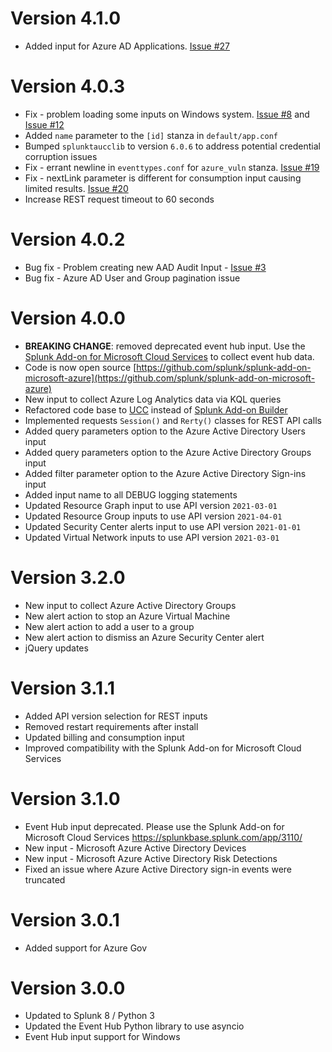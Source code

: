 # Version 4.1.0
* Added input for Azure AD Applications. [Issue #27](https://github.com/splunk/splunk-add-on-microsoft-azure/issues/27)


# Version 4.0.3
* Fix - problem loading some inputs on Windows system. [Issue #8](https://github.com/splunk/splunk-add-on-microsoft-azure/issues/8) and [Issue #12](https://github.com/splunk/splunk-add-on-microsoft-azure/issues/12)
* Added `name` parameter to the `[id]` stanza in `default/app.conf`
* Bumped `splunktaucclib` to version `6.0.6` to address potential credential corruption issues
* Fix - errant newline in `eventtypes.conf` for `azure_vuln` stanza. [Issue #19](https://github.com/splunk/splunk-add-on-microsoft-azure/issues/19)
* Fix - nextLink parameter is different for consumption input causing limited results. [Issue #20](https://github.com/splunk/splunk-add-on-microsoft-azure/issues/20)
* Increase REST request timeout to 60 seconds

# Version 4.0.2
* Bug fix - Problem creating new AAD Audit Input - [Issue #3](https://github.com/splunk/splunk-add-on-microsoft-azure/issues/3)
* Bug fix - Azure AD User and Group pagination issue

# Version 4.0.0
* **BREAKING CHANGE**: removed deprecated event hub input. Use the [Splunk Add-on for Microsoft Cloud Services](https://splunkbase.splunk.com/app/3110/) to collect event hub data.
* Code is now open source [https://github.com/splunk/splunk-add-on-microsoft-azure](https://github.com/splunk/splunk-add-on-microsoft-azure)
* New input to collect Azure Log Analytics data via KQL queries
* Refactored code base to [UCC](https://github.com/splunk/addonfactory-ucc-generator) instead of [Splunk Add-on Builder](https://splunkbase.splunk.com/app/2962/)
* Implemented requests `Session()` and `Rerty()` classes for REST API calls
* Added query parameters option to the Azure Active Directory Users input
* Added query parameters option to the Azure Active Directory Groups input
* Added filter parameter option to the Azure Active Directory Sign-ins input
* Added input name to all DEBUG logging statements
* Updated Resource Graph input to use API version `2021-03-01`
* Updated Resource Group inputs to use API version `2021-04-01`
* Updated Security Center alerts input to use API version `2021-01-01`
* Updated Virtual Network inputs to use API version `2021-03-01`

# Version 3.2.0
* New input to collect Azure Active Directory Groups
* New alert action to stop an Azure Virtual Machine
* New alert action to add a user to a group
* New alert action to dismiss an Azure Security Center alert
* jQuery updates

# Version 3.1.1
* Added API version selection for REST inputs
* Removed restart requirements after install
* Updated billing and consumption input
* Improved compatibility with the Splunk Add-on for Microsoft Cloud Services

# Version 3.1.0
* Event Hub input deprecated.  Please use the Splunk Add-on for Microsoft Cloud Services https://splunkbase.splunk.com/app/3110/
* New input - Microsoft Azure Active Directory Devices
* New input - Microsoft Azure Active Directory Risk Detections
* Fixed an issue where Azure Active Directory sign-in events were truncated

# Version 3.0.1
* Added support for Azure Gov

# Version 3.0.0
* Updated to Splunk 8 / Python 3
* Updated the Event Hub Python library to use asyncio
* Event Hub input support for Windows
